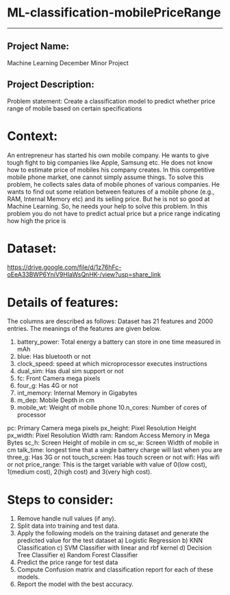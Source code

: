# ML-classification-mobilePriceRange
------------------------------------
## Project Name:
Machine Learning December Minor Project

## Project Description:
Problem statement: Create a classification model to predict whether price range of mobile based on certain specifications

# Context: 
An entrepreneur has started his own mobile company. He wants to give tough fight to big companies like Apple, Samsung etc. He does not know how to estimate price of mobiles his company creates. In this competitive mobile phone market, one cannot simply assume things. To solve this problem, he collects sales data of mobile phones of various companies. He wants to find out some relation between features of a mobile phone (e.g., RAM, Internal Memory etc) and its selling price. But he is not so good at Machine Learning. So, he needs your help to solve this problem. In this problem you do not have to predict actual price but a price range indicating how high the price is
# Dataset:
https://drive.google.com/file/d/1z76hFc-oEeA33BWP6YniV9HlaWsQnHK-/view?usp=share_link

# Details of features:
The columns are described as follows:
Dataset has 21 features and 2000 entries. The meanings of the features are given below.
  1. battery_power: Total energy a battery can store in one time measured in mAh
  2. blue: Has bluetooth or not
  3. clock_speed: speed at which microprocessor executes instructions
  4. dual_sim: Has dual sim support or not
  5. fc: Front Camera mega pixels
  6. four_g: Has 4G or not
  7. int_memory: Internal Memory in Gigabytes
  8. m_dep: Mobile Depth in cm
  9. mobile_wt: Weight of mobile phone
  10.n_cores: Number of cores of processor

  pc: Primary Camera mega pixels
  px_height: Pixel Resolution Height
  px_width: Pixel Resolution Width
  ram: Random Access Memory in Mega Bytes
  sc_h: Screen Height of mobile in cm
  sc_w: Screen Width of mobile in cm
  talk_time: longest time that a single battery charge will last when you are
  three_g: Has 3G or not
  touch_screen: Has touch screen or not
  wifi: Has wifi or not
  price_range: This is the target variable with value of 0(low cost), 1(medium cost),
  2(high cost) and 3(very high cost).

# Steps to consider:
1. Remove handle null values (if any).
2. Split data into training and test data.
3. Apply the following models on the training dataset and generate the predicted value for the test dataset
  a) Logistic Regression
  b) KNN Classification
  c) SVM Classifier with linear and rbf kernel
  d) Decision Tree Classifier
  e) Random Forest Classifier
4. Predict the price range for test data
5. Compute Confusion matrix and classification report for each of these models.
6. Report the model with the best accuracy.
